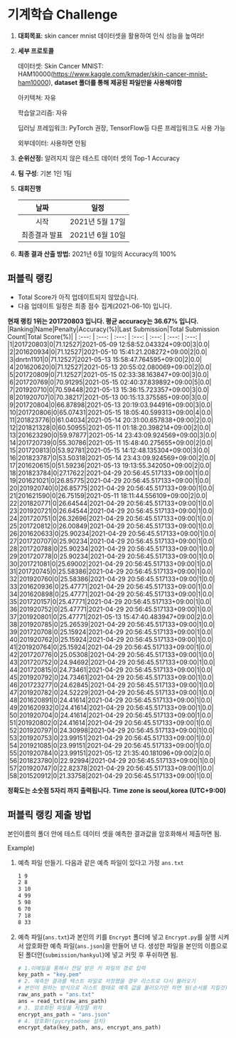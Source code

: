 # **기계학습 Challenge**
1. **대회목표**: skin cancer mnist 데이터셋을 활용하여 인식 성능을 높여라!

2. **세부 프로토콜**

   데이터셋: Skin Cancer MNIST: HAM10000(https://www.kaggle.com/kmader/skin-cancer-mnist-ham10000), 
           **dataset 폴더를 통해 제공된 파일만을 사용해야함**

   아키텍쳐: 자유

   학습알고리즘: 자유

   딥러닝 프레임워크: PyTorch 권장, TensorFlow등 다른 프레임워크도 사용 가능

   외부데이터: 사용하면 안됨

3. **순위산정:** 알려지지 않은 테스트 데이터 셋의 Top-1 Accuracy

4. **팀 구성**: 기본 1인 1팀


5. **대회진행**

   |     날짜      |      일정       |
   | :-----------: | :-------------: |
   |     시작      | 2021년 5월 17일 |
   | 최종결과 발표 | 2021년 6월 10일  |

7. **최종 결과 산출 방법:** 2021년 6월 10일의 Accuracy의 100%


## 퍼블릭 랭킹

  
- Total Score가 아직 업데이트되지 않았습니다. 
 - 다음 업데이트 일정은 최종 점수 집계(2021-06-10) 입니다.
  
**현재 랭킹 1위는 201720803 입니다. 평균 accuracy는 36.67% 입니다.**
|Ranking|Name|Penalty|Accuracy(%)|Last Submission|Total Submission Count|Total Score(%)|
| :---: | :---: | :---: | :---: | :---: | :---: | :---: |
|1|201720803|0|71.12527|2021-05-09 12:58:52.043324+09:00|3|0.0|
|2|201620934|0|71.12527|2021-05-10 15:41:21.208272+09:00|2|0.0|
|3|dnrtn1101|0|71.12527|2021-05-13 15:58:47.764595+09:00|2|0.0|
|4|201620620|0|71.12527|2021-05-13 20:55:02.080069+09:00|2|0.0|
|5|201720809|0|71.12527|2021-05-15 02:33:38.163847+09:00|3|0.0|
|6|201720769|0|70.91295|2021-05-15 02:40:37.839892+09:00|5|0.0|
|7|201920710|0|70.59448|2021-05-13 15:36:15.723357+09:00|3|0.0|
|8|201920707|0|70.38217|2021-05-13 00:15:13.375585+09:00|3|0.0|
|9|201720804|0|66.87898|2021-05-13 20:19:03.944916+09:00|3|0.0|
|10|201720806|0|65.07431|2021-05-15 18:05:40.599313+09:00|4|0.0|
|11|201823776|0|61.04034|2021-05-14 20:31:00.657838+09:00|2|0.0|
|12|201821328|0|60.50955|2021-05-11 01:18:20.398214+09:00|2|0.0|
|13|201623290|0|59.97877|2021-05-14 23:43:09.924569+09:00|3|0.0|
|14|201720739|0|55.30786|2021-05-11 15:48:40.275655+09:00|2|0.0|
|15|201720813|0|53.92781|2021-05-15 14:12:48.135304+09:00|3|0.0|
|16|201823787|0|53.50318|2021-05-14 23:43:09.924569+09:00|2|0.0|
|17|201620615|0|51.59236|2021-05-13 19:13:55.342050+09:00|2|0.0|
|18|201823784|0|27.17622|2021-04-29 20:56:45.517133+09:00|1|0.0|
|19|201621021|0|26.85775|2021-04-29 20:56:45.517133+09:00|1|0.0|
|20|201920740|0|26.85775|2021-04-29 20:56:45.517133+09:00|1|0.0|
|21|201621590|0|26.75159|2021-05-11 18:11:44.556109+09:00|2|0.0|
|22|201820771|0|26.64544|2021-04-29 20:56:45.517133+09:00|1|0.0|
|23|201920721|0|26.64544|2021-04-29 20:56:45.517133+09:00|1|0.0|
|24|201720751|0|26.32696|2021-04-29 20:56:45.517133+09:00|1|0.0|
|25|201720812|0|26.00849|2021-04-29 20:56:45.517133+09:00|1|0.0|
|26|201620633|0|25.90234|2021-04-29 20:56:45.517133+09:00|1|0.0|
|27|201720707|0|25.90234|2021-04-29 20:56:45.517133+09:00|1|0.0|
|28|201720788|0|25.90234|2021-04-29 20:56:45.517133+09:00|1|0.0|
|29|201720778|0|25.90234|2021-04-29 20:56:45.517133+09:00|1|0.0|
|30|201721081|0|25.69002|2021-04-29 20:56:45.517133+09:00|1|0.0|
|31|201720745|0|25.58386|2021-04-29 20:56:45.517133+09:00|1|0.0|
|32|201920760|0|25.58386|2021-04-29 20:56:45.517133+09:00|1|0.0|
|33|201620936|0|25.47771|2021-04-29 20:56:45.517133+09:00|1|0.0|
|34|201620898|0|25.47771|2021-04-29 20:56:45.517133+09:00|1|0.0|
|35|201720157|0|25.47771|2021-04-29 20:56:45.517133+09:00|1|0.0|
|36|201920752|0|25.47771|2021-04-29 20:56:45.517133+09:00|1|0.0|
|37|201920801|0|25.47771|2021-05-13 15:47:40.483947+09:00|2|0.0|
|38|201920785|0|25.26539|2021-04-29 20:56:45.517133+09:00|1|0.0|
|39|201720708|0|25.15924|2021-04-29 20:56:45.517133+09:00|1|0.0|
|40|201920762|0|25.15924|2021-04-29 20:56:45.517133+09:00|1|0.0|
|41|201920764|0|25.15924|2021-04-29 20:56:45.517133+09:00|1|0.0|
|42|201720776|0|25.05308|2021-04-29 20:56:45.517133+09:00|1|0.0|
|43|201720752|0|24.94692|2021-04-29 20:56:45.517133+09:00|1|0.0|
|44|201720815|0|24.73461|2021-04-29 20:56:45.517133+09:00|1|0.0|
|45|201920792|0|24.73461|2021-04-29 20:56:45.517133+09:00|1|0.0|
|46|201723277|0|24.62845|2021-04-29 20:56:45.517133+09:00|1|0.0|
|47|201920782|0|24.52229|2021-04-29 20:56:45.517133+09:00|1|0.0|
|48|201620891|0|24.41614|2021-04-29 20:56:45.517133+09:00|1|0.0|
|49|201620932|0|24.41614|2021-04-29 20:56:45.517133+09:00|1|0.0|
|50|201920704|0|24.41614|2021-04-29 20:56:45.517133+09:00|1|0.0|
|51|201920802|0|24.41614|2021-04-29 20:56:45.517133+09:00|1|0.0|
|52|201920797|0|24.30998|2021-04-29 20:56:45.517133+09:00|1|0.0|
|53|201920753|0|23.99151|2021-04-29 20:56:45.517133+09:00|1|0.0|
|54|201921085|0|23.99151|2021-04-29 20:56:45.517133+09:00|1|0.0|
|55|201920784|0|23.99151|2021-05-12 21:35:40.181096+09:00|2|0.0|
|56|201823780|0|22.92994|2021-04-29 20:56:45.517133+09:00|1|0.0|
|57|201920747|0|22.82378|2021-04-29 20:56:45.517133+09:00|1|0.0|
|58|201520912|0|21.33758|2021-04-29 20:56:45.517133+09:00|1|0.0|


**정확도는 소숫점 5자리 까지 출력됩니다.**
**Time zone is seoul,korea (UTC+9:00)**
## 퍼블릭 랭킹 제출 방법

본인이름의 폴더 안에 테스트 데이터 셋을 예측한 결과값을 암호화해서 제출하면 됨.

Example) 

1. 예측 파일 만들기. 다음과 같은 예측 파일이 있다고 가정 `ans.txt`

   ```tex
   1 9
   2 8
   3 10
   4 99
   5 98
   6 70
   7 18
   8 33
   ```

2. 예측 파일(`ans.txt`)과 본인의 키를 `Encrypt` 폴더에 넣고 `Encrypt.py`를 실행 시켜서 암호화한 예측 파일(`ans.json`)을 만들어 낸 다. 생성한 파일을 본인의 이름으로 된 폴더안(`submission/hankyul`)에 넣고 커밋 후 푸쉬하면 됨.

   ```python
   # 1.이메일을 통해서 전달 받은 키 파일의 경로 입력
   key_path = "key.pem"
   # 2. 예측한 결과를 텍스트 파일로 저장했을 경우 리스트로 다시 불러오기
   # 본인이 원하는 방식으로 리스트 형태로 예측 값을 불러오기만 하면 됨(순서를 지킬것)
   raw_ans_path = "ans.txt"
   ans = read_txt(raw_ans_path)
   # 3. 암호화된 파일을 저장할 위치
   encrypt_ans_path = "ans.json"
   # 4. 암호화!(pycrytodome 설치)
   encrypt_data(key_path, ans, encrypt_ans_path)
   ```




